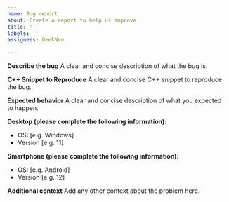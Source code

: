 ```yaml
---
name: Bug report
about: Create a report to help us improve
title: ''
labels: ''
assignees: GeekNeo

---
```


**Describe the bug**
A clear and concise description of what the bug is.

**C++ Snippet to Reproduce**
A clear and concise C++ snippet to reproduce the bug.

**Expected behavior**
A clear and concise description of what you expected to happen.

**Desktop (please complete the following information):**
 - OS: [e.g. Windows]
 - Version [e.g. 11]

**Smartphone (please complete the following information):**
 - OS: [e.g. Android]
 - Version [e.g. 12]

**Additional context**
Add any other context about the problem here.

